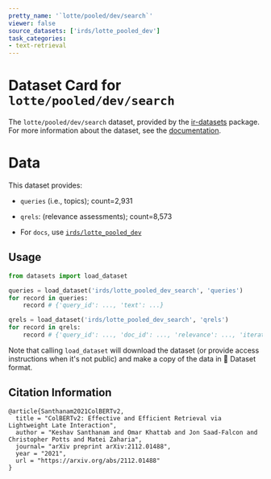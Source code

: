 ```yaml
---
pretty_name: '`lotte/pooled/dev/search`'
viewer: false
source_datasets: ['irds/lotte_pooled_dev']
task_categories:
- text-retrieval
---
```


# Dataset Card for `lotte/pooled/dev/search`

The `lotte/pooled/dev/search` dataset, provided by the [ir-datasets](https://ir-datasets.com/) package.
For more information about the dataset, see the [documentation](https://ir-datasets.com/lotte#lotte/pooled/dev/search).

# Data

This dataset provides:
 - `queries` (i.e., topics); count=2,931
 - `qrels`: (relevance assessments); count=8,573

 - For `docs`, use [`irds/lotte_pooled_dev`](https://huggingface.co/datasets/irds/lotte_pooled_dev)

## Usage

```python
from datasets import load_dataset

queries = load_dataset('irds/lotte_pooled_dev_search', 'queries')
for record in queries:
    record # {'query_id': ..., 'text': ...}

qrels = load_dataset('irds/lotte_pooled_dev_search', 'qrels')
for record in qrels:
    record # {'query_id': ..., 'doc_id': ..., 'relevance': ..., 'iteration': ...}

```

Note that calling `load_dataset` will download the dataset (or provide access instructions when it's not public) and make a copy of the
data in 🤗 Dataset format.

## Citation Information

```
@article{Santhanam2021ColBERTv2,
  title = "ColBERTv2: Effective and Efficient Retrieval via Lightweight Late Interaction",
  author = "Keshav Santhanam and Omar Khattab and Jon Saad-Falcon and Christopher Potts and Matei Zaharia", 
  journal= "arXiv preprint arXiv:2112.01488",
  year = "2021",
  url = "https://arxiv.org/abs/2112.01488"
}
```
